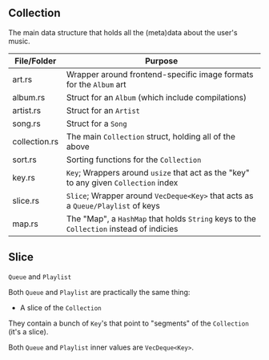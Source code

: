 ## Collection
The main data structure that holds all the (meta)data about the user's music.

| File/Folder    | Purpose |
|----------------|---------|
| art.rs         | Wrapper around frontend-specific image formats for the `Album` art
| album.rs       | Struct for an `Album` (which include compilations)
| artist.rs      | Struct for an `Artist`
| song.rs        | Struct for a `Song`
| collection.rs  | The main `Collection` struct, holding all of the above
| sort.rs        | Sorting functions for the `Collection`
| key.rs         | `Key`; Wrappers around `usize` that act as the "key" to any given `Collection` index
| slice.rs       | `Slice`; Wrapper around `VecDeque<Key>` that acts as a `Queue/Playlist` of keys
| map.rs         | The "Map", a `HashMap` that holds `String` keys to the `Collection` instead of indicies

## Slice
`Queue` and `Playlist`

Both `Queue` and `Playlist` are practically the same thing:

- A slice of the `Collection`

They contain a bunch of `Key`'s that point
to "segments" of the `Collection` (it's a slice).

Both `Queue` and `Playlist` inner values are `VecDeque<Key>`.
